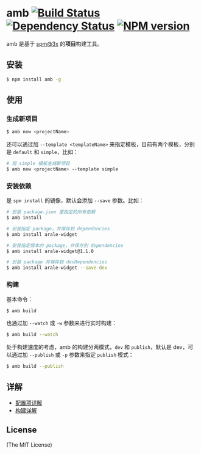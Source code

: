 # amb [![Build Status](https://travis-ci.org/animajs/amb.svg)](https://travis-ci.org/animajs/amb) [![Dependency Status](https://david-dm.org/animajs/amb.svg)](https://david-dm.org/animajs/amb) [![NPM version](https://badge.fury.io/js/amb.png)](http://badge.fury.io/js/amb)

amb 是基于 [spm@3x](https://github.com/spmjs/spm/tree/master) 的**项目**构建工具。

## 安装

```bash
$ npm install amb -g
```

## 使用

### 生成新项目

```bash
$ amb new <projectName>
```

还可以通过加 `--template <templateName>` 来指定模板，目前有两个模板，分别是 `default` 和 `simple`，比如：

```bash
# 用 simple 模板生成新项目
$ amb new <projectName> --template simple
```

### 安装依赖

是 `spm install` 的镜像，默认会添加 `--save` 参数。比如：

```bash
# 安装 package.json 里指定的所有依赖
$ amb install

# 安装指定 package，并保存到 dependencies
$ amb install arale-widget

# 安装指定版本的 package，并保存到 dependencies
$ amb install arale-widget@1.1.0

# 安装 package 并保存到 devDependencies
$ amb install arale-widget --save-dev
```

### 构建

基本命令：

```bash
$ amb build
```

也通过加 `--watch` 或 `-w` 参数来进行实时构建：

```bash
$ amb build --watch
```

处于构建速度的考虑，amb 的构建分两模式，`dev` 和 `publish`，默认是 dev，可以通过加 `--publish` 或 `-p` 参数来指定 `publish` 模式：

```bash
$ amb build --publish
```

## 详解

* [配置项详解](https://github.com/animajs/amb/wiki/Configuration)
* [构建详解](https://github.com/animajs/amb/wiki/Build)

## License

(The MIT License)
